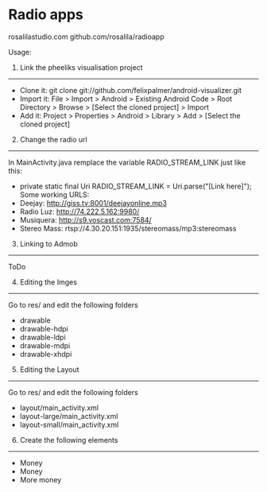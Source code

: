 Radio apps
==========
rosalilastudio.com
github.com/rosalila/radioapp

Usage:

1. Link the pheeliks visualisation project
-----------------------------------------
*   Clone it:		git clone git://github.com/felixpalmer/android-visualizer.git
*	Import it:		File > Import > Android > Existing Android Code > Root Directory > Browse > [Select the cloned project] > Import
*	Add it:			Project > Properties > Android > Library > Add > [Select the cloned project]

2. Change the radio url
-----------------------
In MainActivity.java remplace the variable RADIO_STREAM_LINK just like this:
*   private static final Uri RADIO_STREAM_LINK = Uri.parse("[Link here]");
Some working URLS:
*   Deejay:			http://giss.tv:8001/deejayonline.mp3
*   Radio Luz:		http://74.222.5.162:9980/
*   Musiquera:		http://s9.voscast.com:7584/
*   Stereo Mass:	rtsp://4.30.20.151:1935/stereomass/mp3:stereomass

3. Linking to Admob
-------------------
ToDo

4. Editing the Imges
--------------------
Go to res/ and edit the following folders
*	drawable
*	drawable-hdpi
*	drawable-ldpi
*	drawable-mdpi
*	drawable-xhdpi

5. Editing the Layout
---------------------
Go to res/ and edit the following folders
*	layout/main_activity.xml
*	layout-large/main_activity.xml
*	layout-small/main_activity.xml

6. Create the following elements
--------------------------------
*	Money
*	Money
*	More money

